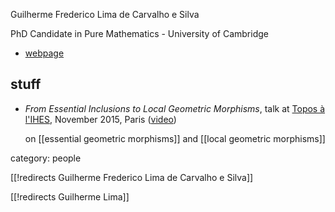 
Guilherme Frederico Lima de Carvalho e Silva

PhD Candidate in Pure Mathematics - University of Cambridge

* [webpage](https://puc-rio.academia.edu/GuilhermeFredericoLima)

## stuff

* _From Essential Inclusions to Local Geometric Morphisms_, talk at [Topos à l'IHES](https://indico.math.cnrs.fr/event/747/), November 2015, Paris  ([video](https://www.youtube.com/watch?v=YsoGN91Rh_s))

  on [[essential geometric morphisms]] and [[local geometric morphisms]]


category: people

[[!redirects Guilherme Frederico Lima de Carvalho e Silva]]

[[!redirects Guilherme Lima]]